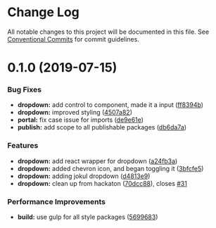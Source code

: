# Change Log

All notable changes to this project will be documented in this file.
See [Conventional Commits](https://conventionalcommits.org) for commit guidelines.

# 0.1.0 (2019-07-15)


### Bug Fixes

* **dropdown:** add control to component, made it a input ([ff8394b](https://github.com/fremtind/jokul/commit/ff8394b))
* **dropdown:** improved styling ([4507a82](https://github.com/fremtind/jokul/commit/4507a82))
* **portal:** fix case issue for imports ([de9e61e](https://github.com/fremtind/jokul/commit/de9e61e))
* **publish:** add scope to all publishable packages ([db6da7a](https://github.com/fremtind/jokul/commit/db6da7a))


### Features

* **dropdown:** add react wrapper for dropdown ([a24fb3a](https://github.com/fremtind/jokul/commit/a24fb3a))
* **dropdown:** added chevron icon, and began toggling it ([3bfcfe5](https://github.com/fremtind/jokul/commit/3bfcfe5))
* **dropdown:** adding jokul dropdown ([d4813e9](https://github.com/fremtind/jokul/commit/d4813e9))
* **dropdown:** clean up from hackaton ([70dcc88](https://github.com/fremtind/jokul/commit/70dcc88)), closes [#31](https://github.com/fremtind/jokul/issues/31)


### Performance Improvements

* **build:** use gulp for all style packages ([5699683](https://github.com/fremtind/jokul/commit/5699683))
